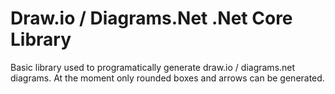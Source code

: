 # Draw.io / Diagrams.Net .Net Core Library

Basic library used to programatically generate draw.io / diagrams.net diagrams.  At the moment only rounded boxes and arrows can be generated.
